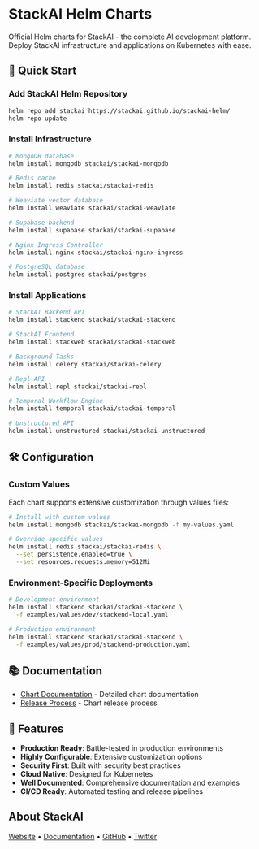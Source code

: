 # StackAI Helm Charts

Official Helm charts for StackAI - the complete AI development platform. Deploy StackAI infrastructure and applications on Kubernetes with ease.

## 🚀 Quick Start

### Add StackAI Helm Repository

```bash
helm repo add stackai https://stackai.github.io/stackai-helm/
helm repo update
```

### Install Infrastructure

```bash
# MongoDB database
helm install mongodb stackai/stackai-mongodb

# Redis cache
helm install redis stackai/stackai-redis

# Weaviate vector database
helm install weaviate stackai/stackai-weaviate

# Supabase backend
helm install supabase stackai/stackai-supabase

# Nginx Ingress Controller
helm install nginx stackai/stackai-nginx-ingress

# PostgreSQL database
helm install postgres stackai/postgres
```

### Install Applications

```bash
# StackAI Backend API
helm install stackend stackai/stackai-stackend

# StackAI Frontend
helm install stackweb stackai/stackai-stackweb

# Background Tasks
helm install celery stackai/stackai-celery

# Repl API
helm install repl stackai/stackai-repl

# Temporal Workflow Engine
helm install temporal stackai/stackai-temporal

# Unstructured API
helm install unstructured stackai/stackai-unstructured
```

## 🛠️ Configuration

### Custom Values

Each chart supports extensive customization through values files:

```bash
# Install with custom values
helm install mongodb stackai/stackai-mongodb -f my-values.yaml

# Override specific values
helm install redis stackai/stackai-redis \
  --set persistence.enabled=true \
  --set resources.requests.memory=512Mi
```

### Environment-Specific Deployments

```bash
# Development environment
helm install stackend stackai/stackai-stackend \
  -f examples/values/dev/stackend-local.yaml

# Production environment
helm install stackend stackai/stackai-stackend \
  -f examples/values/prod/stackend-production.yaml
```

## 📚 Documentation

- [Chart Documentation](helm/README.md) - Detailed chart documentation
- [Release Process](scripts/release/README.md) - Chart release process

## 🌟 Features

- **Production Ready**: Battle-tested in production environments
- **Highly Configurable**: Extensive customization options
- **Security First**: Built with security best practices
- **Cloud Native**: Designed for Kubernetes
- **Well Documented**: Comprehensive documentation and examples
- **CI/CD Ready**: Automated testing and release pipelines

## About StackAI

[Website](https://stackai.com) • [Documentation](https://docs.stackai.com) • [GitHub](https://github.com/stackai) • [Twitter](https://twitter.com/stackai)

